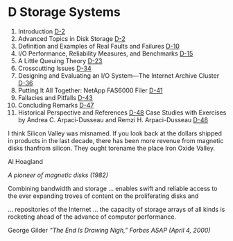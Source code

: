 # D Storage Systems

1. Introduction [D-2](#introduction-9)
2. Advanced Topics in Disk Storage [D-2](#advanced-topics-in-disk-storage)
3. Definition and Examples of Real Faults and Failures [D-10](#definition-and-examples-of-real-faults-and-failures)
4. I/O Performance, Reliability Measures, and Benchmarks [D-15](#io-performance-reliability-measures-and-benchmarks)
5. A Little Queuing Theory [D-23](#a-little-queuing-theory)
6. Crosscutting Issues [D-34](#crosscutting-issues)
7. Designing and Evaluating an I/O System—The Internet Archive Cluster [D-36](#designing-and-evaluating-an-io-system-the-internet-archive-cluster)
8. Putting It All Together: NetApp FAS6000 Filer [D-41](#_bookmark561)
9. Fallacies and Pitfalls [D-43](#_bookmark562)
10. Concluding Remarks [D-47](#concluding-remarks-9)
11. Historical Perspective and References [D-48](#historical-perspective-and-references-5) Case Studies with Exercises by Andrea C. Arpaci-Dusseau and Remzi H. Arpaci-Dusseau [D-48](#case-studies-with-exercises-by-andrea-c.-arpaci-dusseau-and-remzi-h.-arpaci-dusseau)

I think Silicon Valley was misnamed. If you look back at the dollars shipped in products in the last decade, there has been more revenue from magnetic disks thanfrom silicon. They ought torename the place Iron Oxide Valley.

Al Hoagland

_A pioneer of magnetic disks (1982)_

Combining bandwidth and storage … enables swift and reliable access to the ever expanding troves of content on the proliferating disks and

… repositories of the Internet … the capacity of storage arrays of all kinds is rocketing ahead of the advance of computer performance.

George Gilder _“The End Is Drawing Nigh,” Forbes ASAP (April 4, 2000)_
